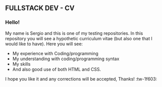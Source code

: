 ## FULLSTACK DEV - CV

### Hello!

My name is Sergio and this is one of my testing repositories. In this repository you will see a hypothetic curriculum vitae (but also one that I would like to have). Here you will see:

- My experience with Coding/programming
- My understanding with coding/programming syntax
- My skills
- And also good use of both HTML and CSS.

I hope you like it and any corrections will be accepted, Thanks!  :tw-1f603:
